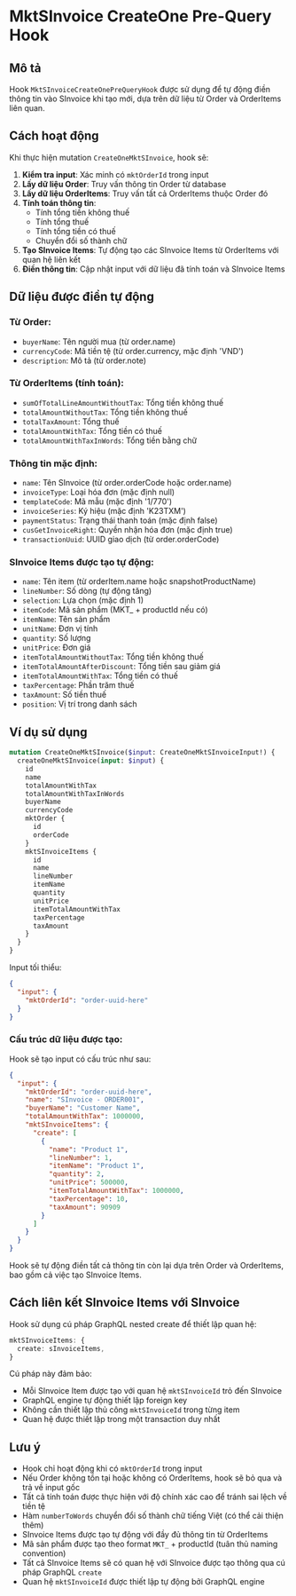 # MktSInvoice CreateOne Pre-Query Hook

## Mô tả

Hook `MktSInvoiceCreateOnePreQueryHook` được sử dụng để tự động điền thông tin vào SInvoice khi tạo mới, dựa trên dữ liệu từ Order và OrderItems liên quan.

## Cách hoạt động

Khi thực hiện mutation `CreateOneMktSInvoice`, hook sẽ:

1. **Kiểm tra input**: Xác minh có `mktOrderId` trong input
2. **Lấy dữ liệu Order**: Truy vấn thông tin Order từ database
3. **Lấy dữ liệu OrderItems**: Truy vấn tất cả OrderItems thuộc Order đó
4. **Tính toán thông tin**: 
   - Tính tổng tiền không thuế
   - Tính tổng thuế
   - Tính tổng tiền có thuế
   - Chuyển đổi số thành chữ
5. **Tạo SInvoice Items**: Tự động tạo các SInvoice Items từ OrderItems với quan hệ liên kết
6. **Điền thông tin**: Cập nhật input với dữ liệu đã tính toán và SInvoice Items

## Dữ liệu được điền tự động

### Từ Order:
- `buyerName`: Tên người mua (từ order.name)
- `currencyCode`: Mã tiền tệ (từ order.currency, mặc định 'VND')
- `description`: Mô tả (từ order.note)

### Từ OrderItems (tính toán):
- `sumOfTotalLineAmountWithoutTax`: Tổng tiền không thuế
- `totalAmountWithoutTax`: Tổng tiền không thuế
- `totalTaxAmount`: Tổng thuế
- `totalAmountWithTax`: Tổng tiền có thuế
- `totalAmountWithTaxInWords`: Tổng tiền bằng chữ

### Thông tin mặc định:
- `name`: Tên SInvoice (từ order.orderCode hoặc order.name)
- `invoiceType`: Loại hóa đơn (mặc định null)
- `templateCode`: Mã mẫu (mặc định '1/770')
- `invoiceSeries`: Ký hiệu (mặc định 'K23TXM')
- `paymentStatus`: Trạng thái thanh toán (mặc định false)
- `cusGetInvoiceRight`: Quyền nhận hóa đơn (mặc định true)
- `transactionUuid`: UUID giao dịch (từ order.orderCode)

### SInvoice Items được tạo tự động:
- `name`: Tên item (từ orderItem.name hoặc snapshotProductName)
- `lineNumber`: Số dòng (tự động tăng)
- `selection`: Lựa chọn (mặc định 1)
- `itemCode`: Mã sản phẩm (MKT_ + productId nếu có)
- `itemName`: Tên sản phẩm
- `unitName`: Đơn vị tính
- `quantity`: Số lượng
- `unitPrice`: Đơn giá
- `itemTotalAmountWithoutTax`: Tổng tiền không thuế
- `itemTotalAmountAfterDiscount`: Tổng tiền sau giảm giá
- `itemTotalAmountWithTax`: Tổng tiền có thuế
- `taxPercentage`: Phần trăm thuế
- `taxAmount`: Số tiền thuế
- `position`: Vị trí trong danh sách

## Ví dụ sử dụng

```graphql
mutation CreateOneMktSInvoice($input: CreateOneMktSInvoiceInput!) {
  createOneMktSInvoice(input: $input) {
    id
    name
    totalAmountWithTax
    totalAmountWithTaxInWords
    buyerName
    currencyCode
    mktOrder {
      id
      orderCode
    }
    mktSInvoiceItems {
      id
      name
      lineNumber
      itemName
      quantity
      unitPrice
      itemTotalAmountWithTax
      taxPercentage
      taxAmount
    }
  }
}
```

Input tối thiểu:
```json
{
  "input": {
    "mktOrderId": "order-uuid-here"
  }
}
```

### Cấu trúc dữ liệu được tạo:

Hook sẽ tạo input có cấu trúc như sau:
```json
{
  "input": {
    "mktOrderId": "order-uuid-here",
    "name": "SInvoice - ORDER001",
    "buyerName": "Customer Name",
    "totalAmountWithTax": 1000000,
    "mktSInvoiceItems": {
      "create": [
        {
          "name": "Product 1",
          "lineNumber": 1,
          "itemName": "Product 1",
          "quantity": 2,
          "unitPrice": 500000,
          "itemTotalAmountWithTax": 1000000,
          "taxPercentage": 10,
          "taxAmount": 90909
        }
      ]
    }
  }
}
```

Hook sẽ tự động điền tất cả thông tin còn lại dựa trên Order và OrderItems, bao gồm cả việc tạo SInvoice Items.

## Cách liên kết SInvoice Items với SInvoice

Hook sử dụng cú pháp GraphQL nested create để thiết lập quan hệ:

```typescript
mktSInvoiceItems: {
  create: sInvoiceItems,
}
```

Cú pháp này đảm bảo:
- Mỗi SInvoice Item được tạo với quan hệ `mktSInvoiceId` trỏ đến SInvoice
- GraphQL engine tự động thiết lập foreign key
- Không cần thiết lập thủ công `mktSInvoiceId` trong từng item
- Quan hệ được thiết lập trong một transaction duy nhất

## Lưu ý

- Hook chỉ hoạt động khi có `mktOrderId` trong input
- Nếu Order không tồn tại hoặc không có OrderItems, hook sẽ bỏ qua và trả về input gốc
- Tất cả tính toán được thực hiện với độ chính xác cao để tránh sai lệch về tiền tệ
- Hàm `numberToWords` chuyển đổi số thành chữ tiếng Việt (có thể cải thiện thêm)
- SInvoice Items được tạo tự động với đầy đủ thông tin từ OrderItems
- Mã sản phẩm được tạo theo format `MKT_` + productId (tuân thủ naming convention)
- Tất cả SInvoice Items sẽ có quan hệ với SInvoice được tạo thông qua cú pháp GraphQL `create`
- Quan hệ `mktSInvoiceId` được thiết lập tự động bởi GraphQL engine
